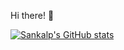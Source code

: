 Hi there! 👋

[![Sankalp's GitHub stats](https://github-readme-stats.vercel.app/api?username=1sankalp)](https://github.com/anuraghazra/github-readme-stats)
<!--
**1Sankalp/1sankalp** is a ✨ _special_ ✨ repository because its `README.md` (this file) appears on your GitHub profile.

Here are some ideas to get you started:

- 🔭 I’m currently working on ...
- 🌱 I’m currently learning ...
- 👯 I’m looking to collaborate on ...
- 🤔 I’m looking for help with ...
- 💬 Ask me about ...
- 📫 How to reach me: ...
- 😄 Pronouns: ...
- ⚡ Fun fact: ...
-->
